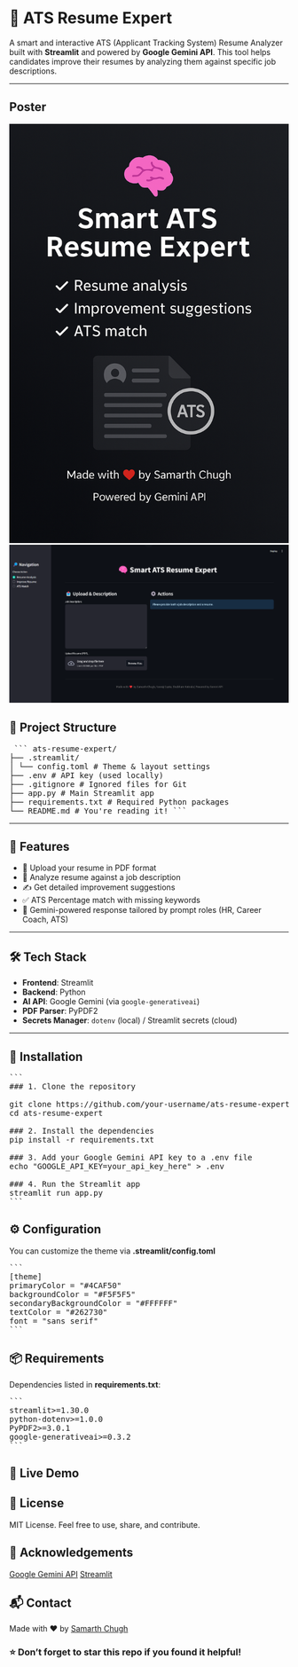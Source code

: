 # 🤖 ATS Resume Expert

A smart and interactive ATS (Applicant Tracking System) Resume Analyzer built with **Streamlit** and powered by **Google Gemini API**. This tool helps candidates improve their resumes by analyzing them against specific job descriptions.

---

## Poster
![Poster](./images/Poster.png)
![Poster](./images/UI.png)

## 📂 Project Structure

<pre lang="markdown"> ``` ats-resume-expert/ 
├── .streamlit/ 
│ └── config.toml # Theme & layout settings 
├── .env # API key (used locally) 
├── .gitignore # Ignored files for Git 
├── app.py # Main Streamlit app 
├── requirements.txt # Required Python packages 
└── README.md # You're reading it! ``` </pre>


---

## 🚀 Features

- 📄 Upload your resume in PDF format
- 🧠 Analyze resume against a job description
- ✍️ Get detailed improvement suggestions
- ✅ ATS Percentage match with missing keywords
- 🤝 Gemini-powered response tailored by prompt roles (HR, Career Coach, ATS)

---

## 🛠️ Tech Stack

- **Frontend**: Streamlit
- **Backend**: Python
- **AI API**: Google Gemini (via `google-generativeai`)
- **PDF Parser**: PyPDF2
- **Secrets Manager**: `dotenv` (local) / Streamlit secrets (cloud)

---

## 🔧 Installation
<pre lang='markdown'>```
### 1. Clone the repository

git clone https://github.com/your-username/ats-resume-expert.git
cd ats-resume-expert

### 2. Install the dependencies
pip install -r requirements.txt

### 3. Add your Google Gemini API key to a .env file
echo "GOOGLE_API_KEY=your_api_key_here" > .env

### 4. Run the Streamlit app
streamlit run app.py
```</pre>

## ⚙️ Configuration
You can customize the theme via **.streamlit/config.toml**
<pre lang='markdown'>
```
[theme]
primaryColor = "#4CAF50"
backgroundColor = "#F5F5F5"
secondaryBackgroundColor = "#FFFFFF"
textColor = "#262730"
font = "sans serif"
```
</pre>

## 📦 Requirements
Dependencies listed in **requirements.txt**:
<pre lang='markdown'>
```
streamlit>=1.30.0
python-dotenv>=1.0.0
PyPDF2>=3.0.1
google-generativeai>=0.3.2
```
</pre>

## 🔗 Live Demo
<!--  -->

## 📄 License
MIT License. Feel free to use, share, and contribute.

## 🙌 Acknowledgements
[Google Gemini API](https://aistudio.google.com/app/apikey)
[Streamlit](https://streamlit.io/)

## 📬 Contact
Made with ❤️ by [Samarth Chugh](www.linkedin.com/in/-samarthchugh)

### ⭐ Don’t forget to star this repo if you found it helpful!



